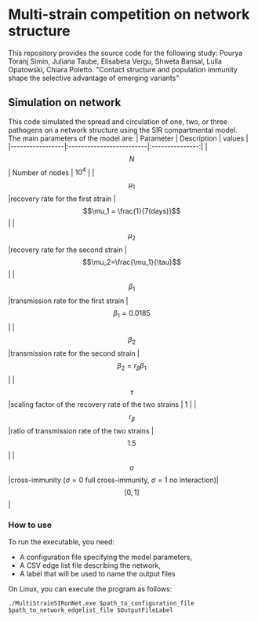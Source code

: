 # Multi-strain competition on network structure
This repository provides the source code for the following study: Pourya Toranj Simin, Juliana Taube, Elisabeta Vergu, Shweta Bansal, Lulla Opatowski, Chiara Poletto. "Contact structure and population immunity shape the selective advantage of emerging variants"
## Simulation on network 
This code simulated the spread and circulation of one, two, or three pathogens on a network structure using the SIR compartmental model.  
The main parameters of the model are:
| Parameter       |        Description       | values          | 
|-----------------|:-------------------------|:---------------:|
|$$N$$            | Number of nodes          | $10^4$      |
|$$\mu_1$$       |recovery rate for the first strain            |  $$\mu_1 = \frac{1}{7(days)}$$   | 
|$$\mu_2$$       |recovery rate for the second strain            |  $$\mu_2=\frac{\mu_1}{\tau}$$      | 
|$$\beta_1$$     |transmission rate for the first strain        |  $$\beta_1=0.0185$$      | 
|$$\beta_2$$     |transmission rate for the second strain        |  $$\beta_2=r_\beta \beta_1$$      | 
|$$\tau$$        |scaling factor of the recovery rate of the two strains |  1  | 
|$$r_\beta$$     |ratio of transmission rate of the two strains |  $$1.5$$  |
|$$\sigma$$      |cross-immunity ($\sigma=0$ full cross-immunity, $\sigma=1$ no interaction)|  $$[0,1]$$  |



### How to use
To run the executable, you need:

*	A configuration file specifying the model parameters,
*	A CSV edge list file describing the network,
*	A label that will be used to name the output files

 On Linux, you can execute the program as follows:
 
`./MultiStrainSIRonNet.exe $path_to_configuration_file $path_to_network_edgelist_file $OutputFileLabel`

